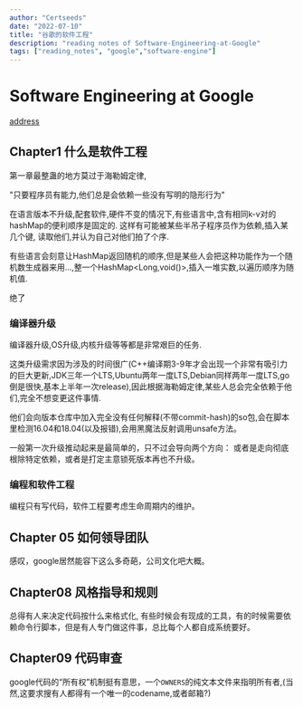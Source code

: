 ```yaml
---
author: "Certseeds"
date: "2022-07-10"
title: "谷歌的软件工程"
description: "reading notes of Software-Engineering-at-Google"
tags: ["reading_notes", "google","software-engine"]
---
```


# Software Engineering at Google

[address](https://github.com/qiangmzsx/Software-Engineering-at-Google)

## Chapter1 什么是软件工程

第一章最整蛊的地方莫过于海勒姆定律,

"只要程序员有能力,他们总是会依赖一些没有写明的隐形行为"

在语言版本不升级,配套软件,硬件不变的情况下,有些语言中,含有相同k-v对的hashMap的便利顺序是固定的. 这样有可能被某些半吊子程序员作为依赖,插入某几个键, 读取他们,并认为自己对他们拍了个序.

有些语言会刻意让HashMap返回随机的顺序,但是某些人会把这种功能作为一个随机数生成器来用...,整一个HashMap<Long,void()>,插入一堆实数,以遍历顺序为随机值.

绝了

### 编译器升级

编译器升级,OS升级,内核升级等等都是非常艰巨的任务.

这类升级需求因为涉及的时间很广(C++编译期3-9年才会出现一个非常有吸引力的巨大更新,JDK三年一个LTS,Ubuntu两年一度LTS,Debian同样两年一度LTS,go倒是很快,基本上半年一次release),因此根据海勒姆定律,某些人总会完全依赖于他们,完全不想变更这件事情.

他们会向版本仓库中加入完全没有任何解释(不带commit-hash)的so包,会在脚本里检测16.04和18.04(以及报错),会用黑魔法反射调用unsafe方法。

一般第一次升级推动起来是最简单的，只不过会导向两个方向： 或者是走向彻底根除特定依赖，或者是打定主意锁死版本再也不升级。

### 编程和软件工程

编程只有写代码，软件工程要考虑生命周期内的维护。

## Chapter 05 如何领导团队

感叹，google居然能容下这么多奇葩，公司文化吧大概。

## Chapter08 风格指导和规则

总得有人来决定代码按什么来格式化, 有些时候会有现成的工具，有的时候需要依赖命令行脚本，但是有人专门做这件事，总比每个人都自成系统要好。

## Chapter09 代码审查

google代码的“所有权”机制挺有意思，一个`OWNERS`的纯文本文件来指明所有者,(当然,这要求搜有人都得有一个唯一的codename,或者邮箱?)